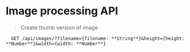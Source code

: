 # Image processing API

> Create thumb version of image

```http
  GET /api/images/?filename={filename: **String**}&height={height: **Number**}&width={width: **Number**}
```